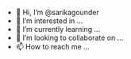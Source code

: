 - 👋 Hi, I’m @sarikagounder
- 👀 I’m interested in ...
- 🌱 I’m currently learning ...
- 💞️ I’m looking to collaborate on ...
- 📫 How to reach me ...

<!---
sarikagounder/sarikagounder is a ✨ special ✨ repository because its `README.md` (this file) appears on your GitHub profile.
You can click the Preview link to take a look at your changes.
--->
